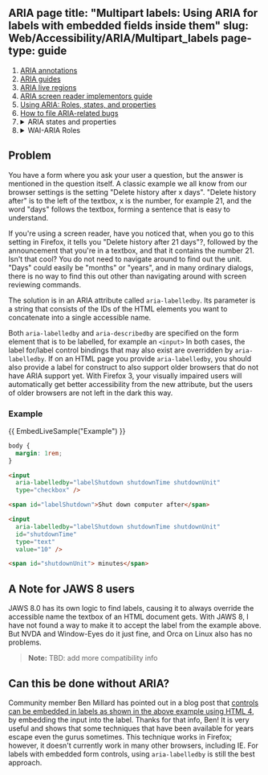 ARIA page
title: "Multipart labels: Using ARIA for labels with embedded fields inside them"
slug: Web/Accessibility/ARIA/Multipart_labels
page-type: guide
---

<section id="Quick_links">
  <ol>
    <li><a href="/en-US/docs/Web/Accessibility/ARIA/Annotations">ARIA annotations</a></li>
    <li><a href="/en-US/docs/Web/Accessibility/ARIA/ARIA_Guides">ARIA guides</a></li>
    <li><a href="/en-US/docs/Web/Accessibility/ARIA/ARIA_Live_Regions">ARIA live regions</a></li>
    <li><a href="/en-US/docs/Web/Accessibility/ARIA/ARIA_Screen_Reader_Implementors_Guide">ARIA screen reader implementors guide</a></li>
    <li><a href="/en-US/docs/Web/Accessibility/ARIA/ARIA_Techniques">Using ARIA: Roles, states, and properties</a></li>
    <li><a href="/en-US/docs/Web/Accessibility/ARIA/How_to_file_ARIA-related_bugs">How to file ARIA-related bugs</a></li>
    <li class="toggle">
      <details><summary>ARIA states and properties</summary>
        {{ListSubpagesForSidebar("Web/Accessibility/ARIA/Attributes", 1)}}
      </details>
    </li>
    <li class="toggle">
      <details><summary>WAI-ARIA Roles</summary>
        {{ListSubpagesForSidebar("Web/Accessibility/ARIA/Roles", 1)}}
      </details>
    </li>
  </ol>
</section>

## Problem

You have a form where you ask your user a question, but the answer is mentioned in the question itself. A classic example we all know from our browser settings is the setting "Delete history after x days". "Delete history after" is to the left of the textbox, x is the number, for example 21, and the word "days" follows the textbox, forming a sentence that is easy to understand.

If you're using a screen reader, have you noticed that, when you go to this setting in Firefox, it tells you "Delete history after 21 days"?, followed by the announcement that you're in a textbox, and that it contains the number 21. Isn't that cool? You do not need to navigate around to find out the unit. "Days" could easily be "months" or "years", and in many ordinary dialogs, there is no way to find this out other than navigating around with screen reviewing commands.

The solution is in an ARIA attribute called `aria-labelledby`. Its parameter is a string that consists of the IDs of the HTML elements you want to concatenate into a single accessible name.

Both `aria-labelledby` and `aria-describedby` are specified on the form element that is to be labelled, for example an `<input>` In both cases, the label for/label control bindings that may also exist are overridden by `aria-labelledby`. If on an HTML page you provide `aria-labelledby`, you should also provide a label for construct to also support older browsers that do not have ARIA support yet. With Firefox 3, your visually impaired users will automatically get better accessibility from the new attribute, but the users of older browsers are not left in the dark this way.

### Example

{{ EmbedLiveSample("Example") }}

```css hidden
body {
  margin: 1rem;
}
```

```html
<input
  aria-labelledby="labelShutdown shutdownTime shutdownUnit"
  type="checkbox" />

<span id="labelShutdown">Shut down computer after</span>

<input
  aria-labelledby="labelShutdown shutdownTime shutdownUnit"
  id="shutdownTime"
  type="text"
  value="10" />

<span id="shutdownUnit"> minutes</span>
```

## A Note for JAWS 8 users

JAWS 8.0 has its own logic to find labels, causing it to always override the accessible name the textbox of an HTML document gets. With JAWS 8, I have not found a way to make it to accept the label from the example above. But NVDA and Window-Eyes do it just fine, and Orca on Linux also has no problems.

> **Note:** TBD: add more compatibility info

## Can this be done without ARIA?

Community member Ben Millard has pointed out in a blog post that [controls can be embedded in labels as shown in the above example using HTML 4](https://projectcerbera.com/blog/2008/03#day24), by embedding the input into the label. Thanks for that info, Ben! It is very useful and shows that some techniques that have been available for years escape even the gurus sometimes. This technique works in Firefox; however, it doesn't currently work in many other browsers, including IE. For labels with embedded form controls, using `aria-labelledby` is still the best approach.
